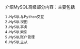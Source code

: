 介绍MySQL高级部分内容：主要包括   

    1.MySQL与Python交互  
    2.MySQL视图   
    3.MySQL事务  
    4.MySQL索引  
    5.MySQL账户管理  
    6.MySQL主从